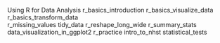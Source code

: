 Using R for Data Analysis 
r_basics_introduction 
r_basics_visualize_data
r_basics_transform_data  
r_missing_values 
tidy_data 
r_reshape_long_wide 
r_summary_stats 
data_visualization_in_ggplot2 
r_practice
intro_to_nhst 
statistical_tests
